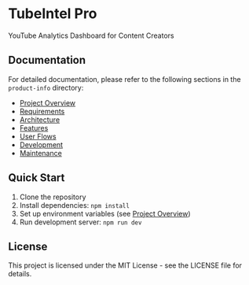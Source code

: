 # TubeIntel Pro
YouTube Analytics Dashboard for Content Creators

## Documentation

For detailed documentation, please refer to the following sections in the `product-info` directory:

- [Project Overview](product-info/01-overview/README.md)
- [Requirements](product-info/02-requirements/README.md)
- [Architecture](product-info/03-architecture/README.md)
- [Features](product-info/04-features/README.md)
- [User Flows](product-info/05-user-flows/README.md)
- [Development](product-info/06-development/README.md)
- [Maintenance](product-info/07-maintenance/README.md)

## Quick Start

1. Clone the repository
2. Install dependencies: `npm install`
3. Set up environment variables (see [Project Overview](product-info/01-overview/README.md))
4. Run development server: `npm run dev`

## License

This project is licensed under the MIT License - see the LICENSE file for details. 